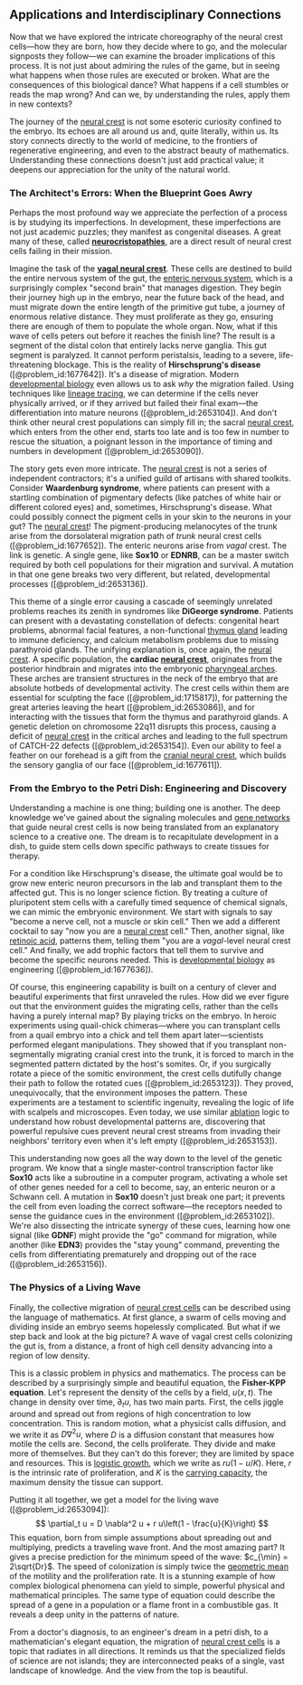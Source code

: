 ## Applications and Interdisciplinary Connections

Now that we have explored the intricate choreography of the neural crest cells—how they are born, how they decide where to go, and the molecular signposts they follow—we can examine the broader implications of this process. It is not just about admiring the rules of the game, but in seeing what happens when those rules are executed or broken. What are the consequences of this biological dance? What happens if a cell stumbles or reads the map wrong? And can we, by understanding the rules, apply them in new contexts?

The journey of the [neural crest](@article_id:265785) is not some esoteric curiosity confined to the embryo. Its echoes are all around us and, quite literally, within us. Its story connects directly to the world of medicine, to the frontiers of regenerative engineering, and even to the abstract beauty of mathematics. Understanding these connections doesn't just add practical value; it deepens our appreciation for the unity of the natural world.

### The Architect's Errors: When the Blueprint Goes Awry

Perhaps the most profound way we appreciate the perfection of a process is by studying its imperfections. In development, these imperfections are not just academic puzzles; they manifest as congenital diseases. A great many of these, called **[neurocristopathies](@article_id:271784)**, are a direct result of neural crest cells failing in their mission.

Imagine the task of the **[vagal neural crest](@article_id:199941)**. These cells are destined to build the entire nervous system of the gut, the [enteric nervous system](@article_id:148285), which is a surprisingly complex "second brain" that manages digestion. They begin their journey high up in the embryo, near the future back of the head, and must migrate down the entire length of the primitive gut tube, a journey of enormous relative distance. They must proliferate as they go, ensuring there are enough of them to populate the whole organ. Now, what if this wave of cells peters out before it reaches the finish line? The result is a segment of the distal colon that entirely lacks nerve ganglia. This gut segment is paralyzed. It cannot perform peristalsis, leading to a severe, life-threatening blockage. This is the reality of **Hirschsprung's disease** ([@problem_id:1677642]). It's a disease of migration. Modern [developmental biology](@article_id:141368) even allows us to ask *why* the migration failed. Using techniques like [lineage tracing](@article_id:189809), we can determine if the cells never physically arrived, or if they arrived but failed their final exam—the differentiation into mature neurons ([@problem_id:2653104]). And don't think other neural crest populations can simply fill in; the sacral [neural crest](@article_id:265785), which enters from the other end, starts too late and is too few in number to rescue the situation, a poignant lesson in the importance of timing and numbers in development ([@problem_id:2653090]).

The story gets even more intricate. The [neural crest](@article_id:265785) is not a series of independent contractors; it's a unified guild of artisans with shared toolkits. Consider **Waardenburg syndrome**, where patients can present with a startling combination of pigmentary defects (like patches of white hair or different colored eyes) and, sometimes, Hirschsprung's disease. What could possibly connect the pigment cells in your skin to the neurons in your gut? The [neural crest](@article_id:265785)! The pigment-producing melanocytes of the trunk arise from the dorsolateral migration path of *trunk* neural crest cells ([@problem_id:1677652]). The enteric neurons arise from *vagal* crest. The link is genetic. A single gene, like **Sox10** or **EDNRB**, can be a master switch required by both cell populations for their migration and survival. A mutation in that one gene breaks two very different, but related, developmental processes ([@problem_id:2653136]).

This theme of a single error causing a cascade of seemingly unrelated problems reaches its zenith in syndromes like **DiGeorge syndrome**. Patients can present with a devastating constellation of defects: congenital heart problems, abnormal facial features, a non-functional [thymus gland](@article_id:182143) leading to immune deficiency, and calcium metabolism problems due to missing parathyroid glands. The unifying explanation is, once again, the [neural crest](@article_id:265785). A specific population, the **cardiac [neural crest](@article_id:265785)**, originates from the posterior hindbrain and migrates into the embryonic [pharyngeal arches](@article_id:266219). These arches are transient structures in the neck of the embryo that are absolute hotbeds of developmental activity. The crest cells within them are essential for sculpting the face ([@problem_id:1715817]), for patterning the great arteries leaving the heart ([@problem_id:2653086]), and for interacting with the tissues that form the thymus and parathyroid glands. A genetic deletion on chromosome 22q11 disrupts this process, causing a deficit of [neural crest](@article_id:265785) in the critical arches and leading to the full spectrum of CATCH-22 defects ([@problem_id:2653154]). Even our ability to feel a feather on our forehead is a gift from the [cranial neural crest](@article_id:270604), which builds the sensory ganglia of our face ([@problem_id:1677611]).

### From the Embryo to the Petri Dish: Engineering and Discovery

Understanding a machine is one thing; building one is another. The deep knowledge we've gained about the signaling molecules and [gene networks](@article_id:262906) that guide neural crest cells is now being translated from an explanatory science to a creative one. The dream is to recapitulate development in a dish, to guide stem cells down specific pathways to create tissues for therapy.

For a condition like Hirschsprung's disease, the ultimate goal would be to grow new enteric neuron precursors in the lab and transplant them to the affected gut. This is no longer science fiction. By treating a culture of pluripotent stem cells with a carefully timed sequence of chemical signals, we can mimic the embryonic environment. We start with signals to say "become a nerve cell, not a muscle or skin cell." Then we add a different cocktail to say "now you are a [neural crest](@article_id:265785) cell." Then, another signal, like [retinoic acid](@article_id:275279), patterns them, telling them "you are a *vagal*-level neural crest cell." And finally, we add trophic factors that tell them to survive and become the specific neurons needed. This is [developmental biology](@article_id:141368) as engineering ([@problem_id:1677636]).

Of course, this engineering capability is built on a century of clever and beautiful experiments that first unraveled the rules. How did we ever figure out that the environment guides the migrating cells, rather than the cells having a purely internal map? By playing tricks on the embryo. In heroic experiments using quail-chick chimeras—where you can transplant cells from a quail embryo into a chick and tell them apart later—scientists performed elegant manipulations. They showed that if you transplant non-segmentally migrating cranial crest into the trunk, it is forced to march in the segmented pattern dictated by the host's somites. Or, if you surgically rotate a piece of the somitic environment, the crest cells dutifully change their path to follow the rotated cues ([@problem_id:2653123]). They proved, unequivocally, that the
environment imposes the pattern. These experiments are a testament to scientific ingenuity, revealing the logic of life with scalpels and microscopes. Even today, we use similar [ablation](@article_id:152815) logic to understand how robust developmental patterns are, discovering that powerful repulsive cues prevent neural crest streams from invading their neighbors' territory even when it's left empty ([@problem_id:2653153]).

This understanding now goes all the way down to the level of the genetic program. We know that a single master-control transcription factor like **Sox10** acts like a subroutine in a computer program, activating a whole set of other genes needed for a cell to become, say, an enteric neuron or a Schwann cell. A mutation in **Sox10** doesn't just break one part; it prevents the cell from even loading the correct software—the receptors needed to sense the guidance cues in the environment ([@problem_id:2653102]). We're also dissecting the intricate synergy of these cues, learning how one signal (like **GDNF**) might provide the "go" command for migration, while another (like **EDN3**) provides the "stay young" command, preventing the cells from differentiating prematurely and dropping out of the race ([@problem_id:2653156]).

### The Physics of a Living Wave

Finally, the collective migration of [neural crest cells](@article_id:136493) can be described using the language of mathematics. At first glance, a swarm of cells moving and dividing inside an embryo seems hopelessly complicated. But what if we step back and look at the big picture? A wave of vagal crest cells colonizing the gut is, from a distance, a front of high cell density advancing into a region of low density.

This is a classic problem in physics and mathematics. The process can be described by a surprisingly simple and beautiful equation, the **Fisher-KPP equation**. Let's represent the density of the cells by a field, $u(x,t)$. The change in density over time, $\partial_t u$, has two main parts. First, the cells jiggle around and spread out from regions of high concentration to low concentration. This is random motion, what a physicist calls diffusion, and we write it as $D \nabla^2 u$, where $D$ is a diffusion constant that measures how motile the cells are. Second, the cells proliferate. They divide and make more of themselves. But they can't do this forever; they are limited by space and resources. This is [logistic growth](@article_id:140274), which we write as $r u(1 - u/K)$. Here, $r$ is the intrinsic rate of proliferation, and $K$ is the [carrying capacity](@article_id:137524), the maximum density the tissue can support.

Putting it all together, we get a model for the living wave ([@problem_id:2653094]):
$$ \partial_t u = D \nabla^2 u + r u\left(1 - \frac{u}{K}\right) $$
This equation, born from simple assumptions about spreading out and multiplying, predicts a traveling wave front. And the most amazing part? It gives a precise prediction for the minimum speed of the wave: $c_{\min} = 2\sqrt{Dr}$. The speed of colonization is simply twice the [geometric mean](@article_id:275033) of the motility and the proliferation rate. It is a stunning example of how complex biological phenomena can yield to simple, powerful physical and mathematical principles. The same type of equation could describe the spread of a gene in a population or a flame front in a combustible gas. It reveals a deep unity in the patterns of nature.

From a doctor's diagnosis, to an engineer's dream in a petri dish, to a mathematician's elegant equation, the migration of [neural crest cells](@article_id:136493) is a topic that radiates in all directions. It reminds us that the specialized fields of science are not islands; they are interconnected peaks of a single, vast landscape of knowledge. And the view from the top is beautiful.